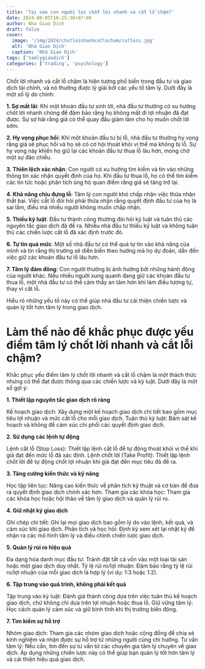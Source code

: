 ```yaml
---
title: 'Tại sao con người lại chốt lời nhanh và cắt lỗ chậm?'
date: 2024-08-05T16:25:38+07:00
author: Nha Giao Dich
draft: false
cover:
  image: '/img/2024/chotloinhanhcatlocham/cutloss.jpg'
  alt: 'Nhà Giao Dịch'
  caption: 'Nhà Giao Dịch'
tags: ['tamlygiaodich']
categories: ['trading', 'psychology']
---
```


Chốt lời nhanh và cắt lỗ chậm là hiện tượng phổ biến trong đầu tư và giao dịch tài chính, và nó thường được lý giải bởi các yếu tố tâm lý. Dưới đây là một số lý do chính:

**1. Sợ mất lãi**: Khi một khoản đầu tư sinh lời, nhà đầu tư thường có xu hướng chốt lời nhanh chóng để đảm bảo rằng họ không mất đi lợi nhuận đã đạt được. Sự sợ hãi rằng giá có thể quay đầu giảm làm cho họ muốn chốt lời sớm.

**2. Hy vọng phục hồi**: Khi một khoản đầu tư bị lỗ, nhà đầu tư thường hy vọng rằng giá sẽ phục hồi và họ sẽ có cơ hội thoát khỏi vị thế mà không bị lỗ. Sự hy vọng này khiến họ giữ lại các khoản đầu tư thua lỗ lâu hơn, mong chờ một sự đảo chiều.

**3. Thiên lệch xác nhận**: Con người có xu hướng tìm kiếm và tin vào những thông tin xác nhận quyết định của họ. Khi đầu tư thua lỗ, họ có thể tìm kiếm các tin tức hoặc phân tích ủng hộ quan điểm rằng giá sẽ tăng trở lại.

**4. Khả năng chịu đựng lỗ**: Tâm lý con người khó chấp nhận việc thừa nhận thất bại. Việc cắt lỗ đòi hỏi phải thừa nhận rằng quyết định đầu tư của họ là sai lầm, điều mà nhiều người không muốn chấp nhận.

**5. Thiếu kỷ luật**: Đầu tư thành công thường đòi hỏi kỷ luật và tuân thủ các nguyên tắc giao dịch đã đề ra. Nhiều nhà đầu tư thiếu kỷ luật và không tuân thủ các chiến lược cắt lỗ đã xác định trước đó.

**6. Tự tin quá mức**: Một số nhà đầu tư có thể quá tự tin vào khả năng của mình và tin rằng thị trường sẽ diễn biến theo hướng mà họ dự đoán, dẫn đến việc giữ các khoản đầu tư lỗ lâu hơn.

**7. Tâm lý đám đông**: Con người thường bị ảnh hưởng bởi những hành động của người khác. Nếu nhiều người xung quanh đang giữ các khoản đầu tư thua lỗ, một nhà đầu tư có thể cảm thấy an tâm hơn khi làm điều tương tự, thay vì cắt lỗ.

Hiểu rõ những yếu tố này có thể giúp nhà đầu tư cải thiện chiến lược và quản lý tốt hơn tâm lý trong giao dịch.

# Làm thế nào để khắc phục được yếu điểm tâm lý chốt lời nhanh và cắt lỗi chậm?

Khắc phục yếu điểm tâm lý chốt lời nhanh và cắt lỗ chậm là một thách thức nhưng có thể đạt được thông qua các chiến lược và kỷ luật. Dưới đây là một số gợi ý:

**1. Thiết lập nguyên tắc giao dịch rõ ràng**

Kế hoạch giao dịch: Xây dựng một kế hoạch giao dịch chi tiết bao gồm mục tiêu lợi nhuận và mức cắt lỗ cho mỗi giao dịch.
Tuân thủ kỷ luật: Bám sát kế hoạch và không để cảm xúc chi phối các quyết định giao dịch.

**2. Sử dụng các lệnh tự động**

Lệnh cắt lỗ (Stop Loss): Thiết lập lệnh cắt lỗ để tự động thoát khỏi vị thế khi giá đạt đến mức lỗ đã xác định.
Lệnh chốt lời (Take Profit): Thiết lập lệnh chốt lời để tự động chốt lợi nhuận khi giá đạt đến mục tiêu đã đề ra.

**3. Tăng cường kiến thức và kỹ năng**

Học tập liên tục: Nâng cao kiến thức về phân tích kỹ thuật và cơ bản để đưa ra quyết định giao dịch chính xác hơn.
Tham gia các khóa học: Tham gia các khóa học hoặc hội thảo về tâm lý giao dịch và quản lý rủi ro.

**4. Giữ nhật ký giao dịch**

Ghi chép chi tiết: Ghi lại mọi giao dịch bao gồm lý do vào lệnh, kết quả, và cảm xúc khi giao dịch.
Phân tích và học hỏi: Định kỳ xem xét lại nhật ký để nhận ra các mô hình tâm lý và điều chỉnh chiến lược giao dịch.

**5. Quản lý rủi ro hiệu quả**

Đa dạng hóa danh mục đầu tư: Tránh đặt tất cả vốn vào một loại tài sản hoặc một giao dịch duy nhất.
Tỷ lệ rủi ro/lợi nhuận: Đảm bảo rằng tỷ lệ rủi ro/lợi nhuận của mỗi giao dịch là hợp lý (ví dụ: 1:3 hoặc 1:2).

**6. Tập trung vào quá trình, không phải kết quả**

Tập trung vào kỷ luật: Đánh giá thành công dựa trên việc tuân thủ kế hoạch giao dịch, chứ không chỉ dựa trên lợi nhuận hoặc thua lỗ.
Giữ vững tâm lý: Học cách quản lý cảm xúc và giữ bình tĩnh khi thị trường biến động.

**7. Tìm kiếm sự hỗ trợ**

Nhóm giao dịch: Tham gia các nhóm giao dịch hoặc cộng đồng để chia sẻ kinh nghiệm và nhận được sự hỗ trợ từ những người cùng chí hướng.
Tư vấn tâm lý: Nếu cần, tìm đến sự tư vấn từ các chuyên gia tâm lý chuyên về giao dịch.
Áp dụng những chiến lược này có thể giúp bạn quản lý tốt hơn tâm lý và cải thiện hiệu quả giao dịch.

